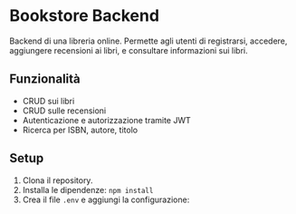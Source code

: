 # Bookstore Backend

Backend di una libreria online. Permette agli utenti di registrarsi, accedere, aggiungere recensioni ai libri, e consultare informazioni sui libri.

## Funzionalità

- CRUD sui libri
- CRUD sulle recensioni
- Autenticazione e autorizzazione tramite JWT
- Ricerca per ISBN, autore, titolo

## Setup

1. Clona il repository.
2. Installa le dipendenze: `npm install`
3. Crea il file `.env` e aggiungi la configurazione:
